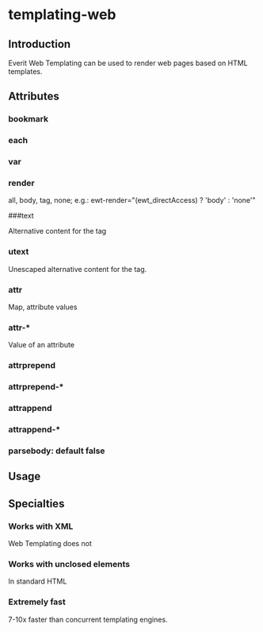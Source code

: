templating-web
==============

## Introduction

Everit Web Templating can be used to render web pages based on HTML
templates.

## Attributes

### bookmark

### each

### var

### render

all, body, tag, none; e.g.: ewt-render="(ewt_directAccess) ? 'body' : 'none'"

###text

Alternative content for the tag

### utext

Unescaped alternative content for the tag.

### attr

Map, attribute values

### attr-*

Value of an attribute

### attrprepend

### attrprepend-*

### attrappend

### attrappend-*

### parsebody: default false

## Usage

## Specialties

### Works with XML

Web Templating does not 

### Works with unclosed elements

In standard HTML  

### Extremely fast

7-10x faster than concurrent templating engines.

